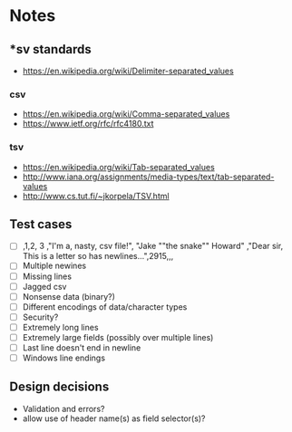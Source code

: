 # Notes

## *sv standards
- https://en.wikipedia.org/wiki/Delimiter-separated_values

### csv
- https://en.wikipedia.org/wiki/Comma-separated_values
- https://www.ietf.org/rfc/rfc4180.txt

### tsv
- https://en.wikipedia.org/wiki/Tab-separated_values
- http://www.iana.org/assignments/media-types/text/tab-separated-values
- http://www.cs.tut.fi/~jkorpela/TSV.html

## Test cases
- [ ] ,1,2,  3  ,"I'm a, nasty, csv file!",  "Jake ""the snake"" Howard"  ,"Dear sir,
This is a letter so has newlines...",2915,,,
- [ ] Multiple newines
- [ ] Missing lines
- [ ] Jagged csv
- [ ] Nonsense data (binary?)
- [ ] Different encodings of data/character types
- [ ] Security? 
- [ ] Extremely long lines
- [ ] Extremely large fields (possibly over multiple lines)
- [ ] Last line doesn't end in newline
- [ ] Windows line endings

## Design decisions
- Validation and errors?
- allow use of header name(s) as field selector(s)?
